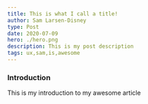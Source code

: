 ```yaml
---
title: This is what I call a title!
author: Sam Larsen-Disney
type: Post
date: 2020-07-09
hero: ./hero.png
description: This is my post description
tags: ux,sam,is,awesome
---
```

### Introduction
This is my introduction to my awesome article